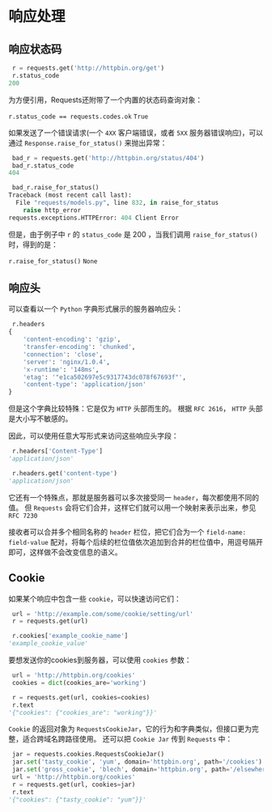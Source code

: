 # 响应处理

## 响应状态码

```python
 r = requests.get('http://httpbin.org/get')
 r.status_code
200
```

为方便引用，Requests还附带了一个内置的状态码查询对象：

`r.status_code == requests.codes.ok` `True`

如果发送了一个错误请求(一个 `4XX` 客户端错误，或者 `5XX` 服务器错误响应)，可以通过 `Response.raise_for_status()` 来抛出异常：

```python
 bad_r = requests.get('http://httpbin.org/status/404')
 bad_r.status_code
404

 bad_r.raise_for_status()
Traceback (most recent call last):
  File "requests/models.py", line 832, in raise_for_status
    raise http_error
requests.exceptions.HTTPError: 404 Client Error
```

但是，由于例子中 `r` 的 `status_code` 是 200 ，当我们调用 `raise_for_status()` 时，得到的是：

`r.raise_for_status()` `None`

## 响应头

可以查看以一个 `Python` 字典形式展示的服务器响应头：

```python
 r.headers
{
    'content-encoding': 'gzip',
    'transfer-encoding': 'chunked',
    'connection': 'close',
    'server': 'nginx/1.0.4',
    'x-runtime': '148ms',
    'etag': '"e1ca502697e5c9317743dc078f67693f"',
    'content-type': 'application/json'
}
```

但是这个字典比较特殊：它是仅为 `HTTP` 头部而生的。
根据 `RFC 2616`， `HTTP` 头部是大小写不敏感的。

因此，可以使用任意大写形式来访问这些响应头字段：

```python
 r.headers['Content-Type']
'application/json'

 r.headers.get('content-type')
'application/json'
```

它还有一个特殊点，那就是服务器可以多次接受同一 `header`，每次都使用不同的值。
但 `Requests` 会将它们合并，这样它们就可以用一个映射来表示出来，参见 `RFC 7230`

接收者可以合并多个相同名称的 `header` 栏位，把它们合为一个 `field-name: field-value` 配对，将每个后续的栏位值依次追加到合并的栏位值中，用逗号隔开即可，这样做不会改变信息的语义。

## Cookie

如果某个响应中包含一些 `cookie`，可以快速访问它们：

```python
 url = 'http://example.com/some/cookie/setting/url'
 r = requests.get(url)

 r.cookies['example_cookie_name']
'example_cookie_value'
```

要想发送你的cookies到服务器，可以使用 `cookies` 参数：

```python
 url = 'http://httpbin.org/cookies'
 cookies = dict(cookies_are='working')

 r = requests.get(url, cookies=cookies)
 r.text
'{"cookies": {"cookies_are": "working"}}'
```

`Cookie` 的返回对象为 `RequestsCookieJar`，它的行为和字典类似，但接口更为完整，适合跨域名跨路径使用。
还可以把 `Cookie Jar` 传到 `Requests` 中：

```python
 jar = requests.cookies.RequestsCookieJar()
 jar.set('tasty_cookie', 'yum', domain='httpbin.org', path='/cookies')
 jar.set('gross_cookie', 'blech', domain='httpbin.org', path='/elsewhere')
 url = 'http://httpbin.org/cookies'
 r = requests.get(url, cookies=jar)
 r.text
'{"cookies": {"tasty_cookie": "yum"}}'
```
